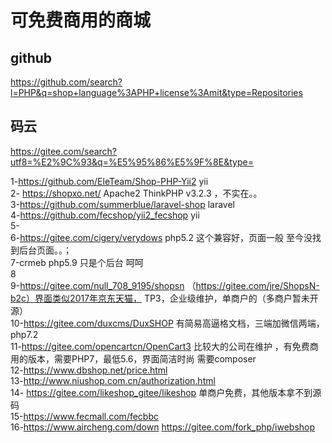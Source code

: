 # 可免费商用的商城 
## github
https://github.com/search?l=PHP&q=shop+language%3APHP+license%3Amit&type=Repositories    

## 码云 
https://gitee.com/search?utf8=%E2%9C%93&q=%E5%95%86%E5%9F%8E&type= 

1-https://github.com/EleTeam/Shop-PHP-Yii2    yii  
2- https://shopxo.net/    Apache2 ThinkPHP v3.2.3  ，不实在。。  
3-https://github.com/summerblue/laravel-shop     laravel  
4-https://github.com/fecshop/yii2_fecshop   yii  
5-   
6-https://gitee.com/cigery/verydows    php5.2  这个兼容好，页面一般 至今没找到后台页面。。；  
7-crmeb   php5.9  只是个后台 呵呵  
8   
9-https://gitee.com/null_708_9195/shopsn （https://gitee.com/jre/ShopsN-b2c）界面类似2017年京东天猫， TP3，企业级维护，单商户的（多商户暂未开源）   
10-https://gitee.com/duxcms/DuxSHOP   有简易高逼格文档，三端加微信两端，php7.2  
11-https://gitee.com/opencartcn/OpenCart3    比较大的公司在维护 ，有免费商用的版本，需要PHP7，最低5.6，界面简洁时尚  需要composer  
12-https://www.dbshop.net/price.html    
13-http://www.niushop.com.cn/authorization.html   
14- https://gitee.com/likeshop_gitee/likeshop  单商户免费，其他版本拿不到源码   
15-https://www.fecmall.com/fecbbc   
16-https://www.aircheng.com/down  https://gitee.com/fork_php/iwebshop   
